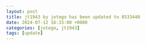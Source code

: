 ```yaml
---
layout: post
title: jt1943 by jotego has been updated to 8533440
date: 2024-07-12 16:33:00 +0000
categories: [jotego, jt1943]
tags: [update]
---
```


